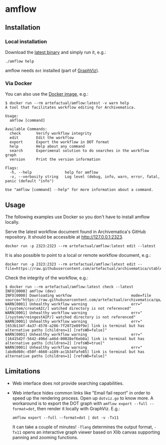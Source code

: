 # amflow

## Installation

### Local installation

Download the [latest binary][0] and simply run it, e.g.:

    ./amflow help

amflow needs `dot` installed (part of [GraphViz](https://www.graphviz.org/)).

### Via Docker

You can also use the [Docker image][1], e.g.:

    $ docker run --rm artefactual/amflow:latest -v warn help
    A tool that facilitates workflow editing for Archivematica.

    Usage:
      amflow [command]

    Available Commands:
      check       Verify workflow integrity
      edit        Edit the workflow
      export      Export the workflow in DOT format
      help        Help about any command
      search      Experimenal solution to do searches in the workflow graph
      version     Print the version information

    Flags:
      -h, --help               help for amflow
      -v, --verbosity string   Log level (debug, info, warn, error, fatal, panic (default "info")

    Use "amflow [command] --help" for more information about a command.

## Usage

The following examples use Docker so you don't have to install amflow locally.

Serve the latest workflow document found in Archivematica's GitHub repository. It should be accessible at http://127.0.0.1:2323.

    docker run -p 2323:2323 --rm artefactual/amflow:latest edit --latest

It is also possible to point to a local or remote workflow document, e.g.:

    docker run -p 2323:2323 --rm artefactual/amflow:latest edit --file=https://raw.githubusercontent.com/artefactual/archivematica/stable/1.10.x/src/MCPServer/lib/assets/workflow.json

Check the integrity of the workflow, e.g.:

    $ docker run --rm artefactual/amflow:latest check --latest
    INFO[0000] amflow (dev)
    INFO[0000] Downloading workfow                           mode=file source="https://raw.githubusercontent.com/artefactual/archivematica/qa/1.x/src/MCPServer/lib/assets/workflow.json"
    WARN[0001] Unhealthy workflow warning                    err="[/system/createAIC/] watched directory is not referenced"
    WARN[0001] Unhealthy workflow warning                    err="[/system/reingestAIP/] watched directory is not referenced"
    WARN[0001] Unhealthy workflow warning                    err="[653b134f-4a37-4578-a286-7f2072e89f9e] link is terminal but has alternative paths [children=1] [refsWD=false]"
    WARN[0001] Unhealthy workflow warning                    err="[16415d2f-5642-496d-a46d-00028ef6eb0a] link is terminal but has alternative paths [children=2] [refsWD=true]"
    WARN[0001] Unhealthy workflow warning                    err="[abd6d60c-d50f-4660-a189-ac1b34fafe85] link is terminal but has alternative paths [children=1] [refsWD=false]"

## Limitations

* Web interface does not provide searching capabilities.

* Web interface hides common links like "Email fail report" in order to speed up the rendering process. Open up `dotviz.go` to know more.
  A workaround is to export the DOT graph with `amflow export --full --format=dot`, then render it locally with GraphViz. E.g.:

  ```amflow export --full --format=dot | dot -v -Tx11```

  It can take a couple of minutes! `-Tlang` determines the output format, `-Tx11` opens an interactive graph viewer based on Xlib canvas supporting panning and zooming functions.

[0]: https://github.com/artefactual-labs/amflow/releases/latest
[1]: https://hub.docker.com/r/artefactual/amflow/tags
